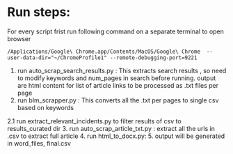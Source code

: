 # Run steps:
For every script frist run following command on a separate terminal to open browser

```/Applications/Google\ Chrome.app/Contents/MacOS/Google\ Chrome  --user-data-dir="~/ChromeProfile1" --remote-debugging-port=9221```

1. run auto_scrap_search_results.py : This extracts search results , so need to modify keywords and num_pages in search before running. output are html content for list of article links to be processed as .txt files per page
2. run blm_scrapper.py : This converts all the .txt per pages to single csv based on keywords
<!-- 2.1. fix csv with following search regex 

([^\n]+)Opinion([^\n]+)\n
([^\n]+)Photos of the Day([^\n]+)\n
([^\n]+)The 10-Point:([^\n]+)\n
([^\n]+)News:([^\n]+)\n
([^\n]+)Watch:([^\n]+)\n
([^\n]+)Photos:([^\n]+)\n
([^\n]+)AUTHOR_NOT_FOUND([^\n]+)\n
([^\n]+)(Ferguson|Darren|Wilson|Michael|Brown)([^\n]+)\n -->
2.1 run extract_relevant_incidents.py to filter results of csv to results_curated dir
3. run auto_scrap_article_txt.py : extract all the urls in .csv to extract full article 
4. run html_to_docx.py:
5. output will be generated in word_files, final.csv
